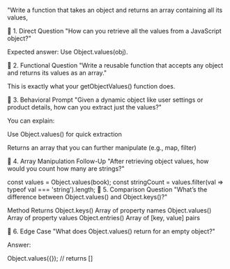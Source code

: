 "Write a function that takes an object and returns an array containing all its values,


🔸 1. Direct Question
"How can you retrieve all the values from a JavaScript object?"

Expected answer: Use Object.values(obj).

🔸 2. Functional Question
"Write a reusable function that accepts any object and returns its values as an array."

This is exactly what your getObjectValues() function does.

🔸 3. Behavioral Prompt
"Given a dynamic object like user settings or product details, how can you extract just the values?"

You can explain:

Use Object.values() for quick extraction

Returns an array that you can further manipulate (e.g., map, filter)

🔸 4. Array Manipulation Follow-Up
"After retrieving object values, how would you count how many are strings?"


const values = Object.values(book);
const stringCount = values.filter(val => typeof val === 'string').length;
🔸 5. Comparison Question
"What’s the difference between Object.values() and Object.keys()?"

Method	Returns
Object.keys()	Array of property names
Object.values()	Array of property values
Object.entries()	Array of [key, value] pairs

🔸 6. Edge Case
"What does Object.values() return for an empty object?"

Answer:


Object.values({}); // returns []